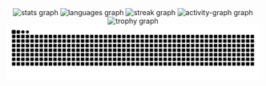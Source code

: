<div align="center">
  <img src="https://github-readme-stats.vercel.app/api?username=Pawani245&hide_title=false&hide_rank=true&show_icons=true&include_all_commits=true&count_private=true&disable_animations=false&theme=dark&locale=en&hide_border=false&order=1" height="150" alt="stats graph"  />
  <img src="https://github-readme-stats.vercel.app/api/top-langs?username=Pawani245&locale=en&hide_title=false&layout=compact&card_width=320&langs_count=10&theme=dark&hide_border=false&order=2" height="150" alt="languages graph"  />
  <img src="https://streak-stats.demolab.com?user=Pawani245&locale=en&mode=weekly&theme=dark&hide_border=false&border_radius=5&order=3" height="150" alt="streak graph"  />
  <img src="https://github-readme-activity-graph.vercel.app/graph?username=Pawani245&theme=react&area=true&order=5&bg_color=black" height="300" alt="activity-graph graph"  />
  <img src="https://github-profile-trophy.vercel.app?username=Pawani245&theme=discord&margin-w=8&no-bg=true&no-frame=false&order=4" height="150" alt="trophy graph"  />
  <picture>
    <source media="(prefers-color-scheme: dark)" srcset="https://raw.githubusercontent.com/Shaveen-Balasooriya/Shaveen-Balasooriya/output/github-snake-dark.svg" />
    <source media="(prefers-color-scheme: light)" srcset="https://raw.githubusercontent.com/Shaveen-Balasooriya/Shaveen-Balasooriya/output/github-snake.svg" />
  <img alt="github-snake" src="https://raw.githubusercontent.com/Shaveen-Balasooriya/Shaveen-Balasooriya/output/github-snake.svg" />
</picture>
</div>
